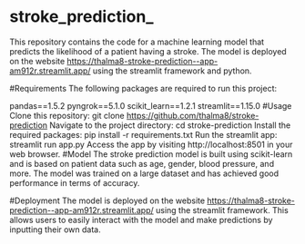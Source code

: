 # stroke_prediction_
This repository contains the code for a machine learning model that predicts the likelihood of a patient having a stroke. The model is deployed on the website https://thalma8-stroke-prediction--app-am912r.streamlit.app/ using the streamlit framework and python.

#Requirements
The following packages are required to run this project:

pandas==1.5.2
pyngrok==5.1.0
scikit_learn==1.2.1
streamlit==1.15.0
#Usage
Clone this repository: git clone https://github.com/thalma8/stroke-prediction
Navigate to the project directory: cd stroke-prediction
Install the required packages: pip install -r requirements.txt
Run the streamlit app: streamlit run app.py
Access the app by visiting http://localhost:8501 in your web browser.
#Model
The stroke prediction model is built using scikit-learn and is based on patient data such as age, gender, blood pressure, and more. The model was trained on a large dataset and has achieved good performance in terms of accuracy.

#Deployment
The model is deployed on the website https://thalma8-stroke-prediction--app-am912r.streamlit.app/ using the streamlit framework. This allows users to easily interact with the model and make predictions by inputting their own data.

